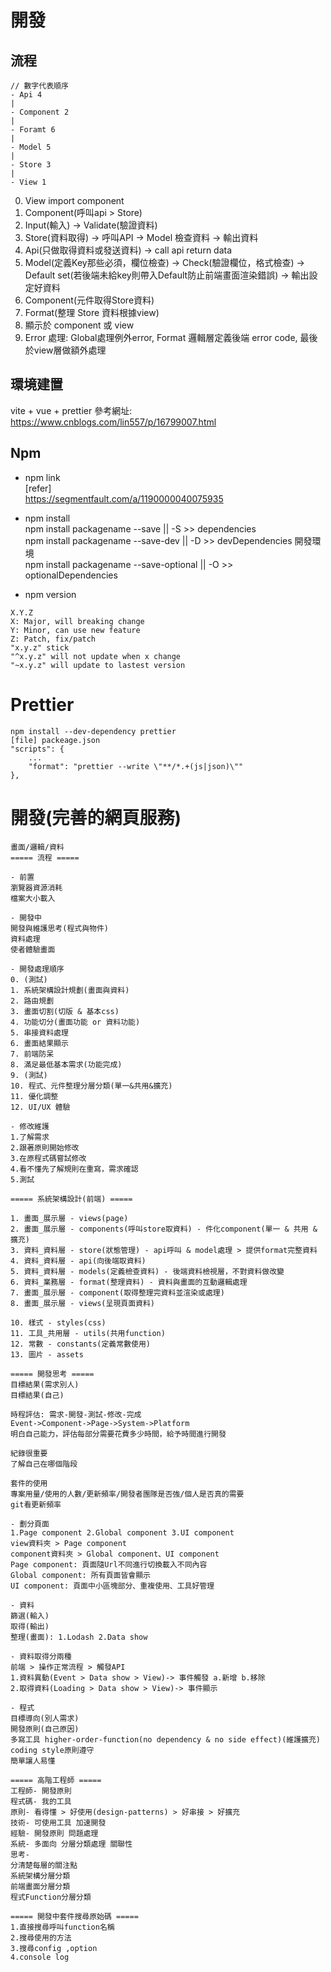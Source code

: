 # 開發

## 流程
```
// 數字代表順序
- Api 4
|
- Component 2
|
- Foramt 6
|
- Model 5
|
- Store 3
|
- View 1
```
0. View import component
1. Component(呼叫api > Store)
2. Input(輸入) -> Validate(驗證資料)
3. Store(資料取得) -> 呼叫API -> Model 檢查資料 -> 輸出資料
4. Api(只做取得資料或發送資料) -> call api return data
5. Model(定義Key那些必須，欄位檢查) -> Check(驗證欄位，格式檢查) -> Default set(若後端未給key則帶入Default防止前端畫面渲染錯誤) -> 輸出設定好資料
6. Component(元件取得Store資料)
7. Format(整理 Store 資料根據view)
8. 顯示於 component 或 view
9. Error 處理: Global處理例外error, Format 邏輯層定義後端 error code, 最後於view層做額外處理
## 環境建置

vite + vue + prettier
參考網址: https://www.cnblogs.com/lin557/p/16799007.html

## Npm

- npm link<br>
[refer]<br>https://segmentfault.com/a/1190000040075935

- npm install<br>
npm install packagename --save || -S >> dependencies <br>
npm install packagename --save-dev || -D >> devDependencies 開發環境<br>
npm install packagename --save-optional || -O >> optionalDependencies<br>

- npm version<br>
```
X.Y.Z
X: Major, will breaking change
Y: Minor, can use new feature
Z: Patch, fix/patch
"x.y.z" stick
"^x.y.z" will not update when x change
"~x.y.z" will update to lastest version
```
# Prettier
```
npm install --dev-dependency prettier
[file] packeage.json
"scripts": {
    ...
    "format": "prettier --write \"**/*.+(js|json)\""
},
```
# 開發(完善的網頁服務)
```
畫面/邏輯/資料
===== 流程 =====

- 前置
瀏覽器資源消耗
檔案大小載入

- 開發中
開發與維護思考(程式與物件)
資料處理
使者體驗畫面

- 開發處理順序
0. (測試)
1. 系統架構設計規劃(畫面與資料)
2. 路由規劃
3. 畫面切割(切版 & 基本css)
4. 功能切分(畫面功能 or 資料功能)
5. 串接資料處理
6. 畫面結果顯示
7. 前端防呆
8. 滿足最低基本需求(功能完成)
9. (測試)
10. 程式、元件整理分層分類(單一&共用&擴充)
11. 優化調整
12. UI/UX 體驗

- 修改維護
1.了解需求
2.跟著原則開始修改
3.在原程式碼嘗試修改
4.看不懂先了解規則在重寫，需求確認
5.測試

===== 系統架構設計(前端) =====

1. 畫面_展示層 - views(page)
2. 畫面_展示層 - components(呼叫store取資料) - 件化component(單一 & 共用 & 擴充)
3. 資料_資料層 - store(狀態管理) - api呼叫 & model處理 > 提供format完整資料
4. 資料_資料層 - api(向後端取資料)
5. 資料_資料層 - models(定義檢查資料) - 後端資料檢視層，不對資料做改變
6. 資料_業務層 - format(整理資料) - 資料與畫面的互動邏輯處理
7. 畫面_展示層 - component(取得整理完資料並渲染或處理)
8. 畫面_展示層 - views(呈現頁面資料)

10. 樣式 - styles(css)
11. 工具_共用層 - utils(共用function)
12. 常數 - constants(定義常數使用)
13. 圖片 - assets

===== 開發思考 =====
目標結果(需求別人)
目標結果(自己)

時程評估: 需求-開發-測試-修改-完成
Event->Component->Page->System->Platform
明白自己能力，評估每部分需要花費多少時間，給予時間進行開發

紀錄很重要
了解自己在哪個階段

套件的使用
專案用量/使用的人數/更新頻率/開發者團隊是否強/個人是否真的需要
git看更新頻率

- 劃分頁面 
1.Page component 2.Global component 3.UI component
view資料夾 > Page component
component資料夾 > Global component、UI component
Page component: 頁面隨Url不同進行切換載入不同內容
Global component: 所有頁面皆會顯示
UI component: 頁面中小區塊部分、重複使用、工具好管理

- 資料
篩選(輸入) 
取得(輸出) 
整理(畫面): 1.Lodash 2.Data show

- 資料取得分兩種
前端 > 操作正常流程 > 觸發API
1.資料異動(Event > Data show > View)-> 事件觸發 a.新增 b.移除
2.取得資料(Loading > Data show > View)-> 事件顯示

- 程式
目標導向(別人需求)
開發原則(自己原因)
多寫工具 higher-order-function(no dependency & no side effect)(維護擴充)
coding style原則遵守
簡單讓人易懂

===== 高階工程師 =====
工程師- 開發原則
程式碼- 我的工具
原則- 看得懂 > 好使用(design-patterns) > 好串接 > 好擴充
技術- 可使用工具 加速開發
經驗- 開發原則 問題處理 
系統- 多面向 分層分類處理 關聯性
思考-
分清楚每層的關注點
系統架構分層分類
前端畫面分層分類
程式Function分層分類

===== 開發中套件搜尋原始碼 =====
1.直接搜尋呼叫function名稱
2.搜尋使用的方法
3.搜尋config ,option
4.console log
```
